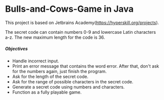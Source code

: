 # Bulls-and-Cows-Game in Java

This project is based on Jetbrains Academy(https://hyperskill.org/projects).

The secret code can contain numbers 0-9 and lowercase Latin characters a-z. The new maximum length for the code is 36.

##### Objectives

  - Handle incorrect input.
  - Print an error message that contains the word error. After that, don't ask for the numbers again, just finish the program.
  - Ask for the length of the secret code.
  - Ask for the range of possible characters in the secret code.
  - Generate a secret code using numbers and characters.
  - Function as a fully playable game.
